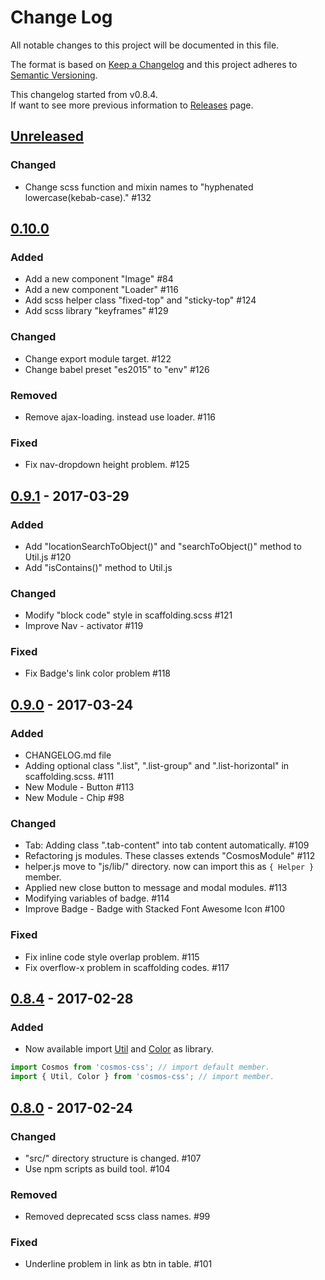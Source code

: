 # Change Log
All notable changes to this project will be documented in this file.

The format is based on [Keep a Changelog](http://keepachangelog.com/)
and this project adheres to [Semantic Versioning](http://semver.org/).

This changelog started from v0.8.4.  
If want to see more previous information to [Releases](https://github.com/archco/cosmos-css/releases) page.

## [Unreleased]
### Changed
- Change scss function and mixin names to "hyphenated lowercase(kebab-case)." #132

## [0.10.0]
### Added
- Add a new component "Image" #84
- Add a new component "Loader" #116
- Add scss helper class "fixed-top" and "sticky-top" #124
- Add scss library "keyframes" #129

### Changed
- Change export module target. #122
- Change babel preset "es2015" to "env" #126

### Removed
- Remove ajax-loading. instead use loader. #116

### Fixed
- Fix nav-dropdown height problem. #125

## [0.9.1] - 2017-03-29
### Added
- Add "locationSearchToObject()" and "searchToObject()" method to Util.js #120
- Add "isContains()" method to Util.js

### Changed
- Modify "block code" style in scaffolding.scss #121
- Improve Nav - activator #119

### Fixed
- Fix Badge's link color problem #118

## [0.9.0] - 2017-03-24
### Added
- CHANGELOG.md file
- Adding optional class ".list", ".list-group" and ".list-horizontal" in scaffolding.scss. #111
- New Module - Button #113
- New Module - Chip #98

### Changed
- Tab: Adding class ".tab-content" into tab content automatically. #109
- Refactoring js modules. These classes extends "CosmosModule" #112
- helper.js move to "js/lib/" directory. now can import this as `{ Helper }` member.
- Applied new close button to message and modal modules. #113
- Modifying variables of badge. #114
- Improve Badge - Badge with Stacked Font Awesome Icon #100

### Fixed
- Fix inline code style overlap problem. #115
- Fix overflow-x problem in scaffolding codes. #117

## [0.8.4] - 2017-02-28
### Added
- Now available import [Util](https://github.com/archco/cosmos-css/wiki/util) and [Color](https://github.com/archco/cosmos-css/wiki/color) as library.
```javascript
import Cosmos from 'cosmos-css'; // import default member.
import { Util, Color } from 'cosmos-css'; // import member.
```

## [0.8.0] - 2017-02-24
### Changed
- "src/" directory structure is changed. #107
- Use npm scripts as build tool. #104

### Removed
- Removed deprecated scss class names. #99

### Fixed
- Underline problem in link as btn in table. #101

[Unreleased]: https://github.com/archco/cosmos-css/compare/v0.10.0...master
[0.10.0]: https://github.com/archco/cosmos-css/compare/v0.9.1...v0.10.0
[0.9.1]: https://github.com/archco/cosmos-css/compare/v0.9.0...v0.9.1
[0.9.0]: https://github.com/archco/cosmos-css/compare/v0.8.4...v0.9.0
[0.8.4]: https://github.com/archco/cosmos-css/compare/v0.8.0...v0.8.4
[0.8.0]: https://github.com/archco/cosmos-css/compare/v0.7.0...v0.8.0
